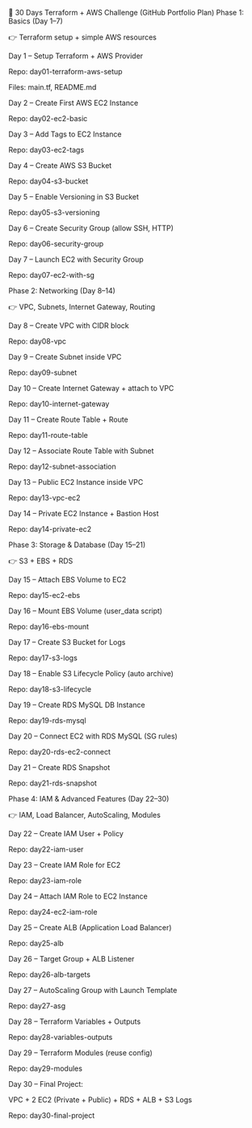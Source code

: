 📅 30 Days Terraform + AWS Challenge (GitHub Portfolio Plan)
Phase 1: Basics (Day 1–7)

👉 Terraform setup + simple AWS resources

Day 1 – Setup Terraform + AWS Provider

Repo: day01-terraform-aws-setup

Files: main.tf, README.md

Day 2 – Create First AWS EC2 Instance

Repo: day02-ec2-basic

Day 3 – Add Tags to EC2 Instance

Repo: day03-ec2-tags

Day 4 – Create AWS S3 Bucket

Repo: day04-s3-bucket

Day 5 – Enable Versioning in S3 Bucket

Repo: day05-s3-versioning

Day 6 – Create Security Group (allow SSH, HTTP)

Repo: day06-security-group

Day 7 – Launch EC2 with Security Group

Repo: day07-ec2-with-sg

Phase 2: Networking (Day 8–14)

👉 VPC, Subnets, Internet Gateway, Routing

Day 8 – Create VPC with CIDR block

Repo: day08-vpc

Day 9 – Create Subnet inside VPC

Repo: day09-subnet

Day 10 – Create Internet Gateway + attach to VPC

Repo: day10-internet-gateway

Day 11 – Create Route Table + Route

Repo: day11-route-table

Day 12 – Associate Route Table with Subnet

Repo: day12-subnet-association

Day 13 – Public EC2 Instance inside VPC

Repo: day13-vpc-ec2

Day 14 – Private EC2 Instance + Bastion Host

Repo: day14-private-ec2

Phase 3: Storage & Database (Day 15–21)

👉 S3 + EBS + RDS

Day 15 – Attach EBS Volume to EC2

Repo: day15-ec2-ebs

Day 16 – Mount EBS Volume (user_data script)

Repo: day16-ebs-mount

Day 17 – Create S3 Bucket for Logs

Repo: day17-s3-logs

Day 18 – Enable S3 Lifecycle Policy (auto archive)

Repo: day18-s3-lifecycle

Day 19 – Create RDS MySQL DB Instance

Repo: day19-rds-mysql

Day 20 – Connect EC2 with RDS MySQL (SG rules)

Repo: day20-rds-ec2-connect

Day 21 – Create RDS Snapshot

Repo: day21-rds-snapshot

Phase 4: IAM & Advanced Features (Day 22–30)

👉 IAM, Load Balancer, AutoScaling, Modules

Day 22 – Create IAM User + Policy

Repo: day22-iam-user

Day 23 – Create IAM Role for EC2

Repo: day23-iam-role

Day 24 – Attach IAM Role to EC2 Instance

Repo: day24-ec2-iam-role

Day 25 – Create ALB (Application Load Balancer)

Repo: day25-alb

Day 26 – Target Group + ALB Listener

Repo: day26-alb-targets

Day 27 – AutoScaling Group with Launch Template

Repo: day27-asg

Day 28 – Terraform Variables + Outputs

Repo: day28-variables-outputs

Day 29 – Terraform Modules (reuse config)

Repo: day29-modules

Day 30 – Final Project:

VPC + 2 EC2 (Private + Public) + RDS + ALB + S3 Logs

Repo: day30-final-project